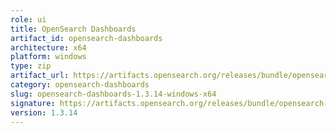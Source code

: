 ```yaml
---
role: ui
title: OpenSearch Dashboards
artifact_id: opensearch-dashboards
architecture: x64
platform: windows
type: zip
artifact_url: https://artifacts.opensearch.org/releases/bundle/opensearch-dashboards/1.3.14/opensearch-dashboards-1.3.14-windows-x64.zip
category: opensearch-dashboards
slug: opensearch-dashboards-1.3.14-windows-x64
signature: https://artifacts.opensearch.org/releases/bundle/opensearch-dashboards/1.3.14/opensearch-dashboards-1.3.14-windows-x64.zip.sig
version: 1.3.14
---
```


